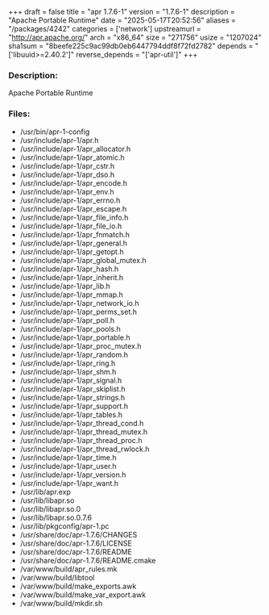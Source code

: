 +++
draft = false
title = "apr 1.7.6-1"
version = "1.7.6-1"
description = "Apache Portable Runtime"
date = "2025-05-17T20:52:56"
aliases = "/packages/4242"
categories = ['network']
upstreamurl = "http://apr.apache.org/"
arch = "x86_64"
size = "271756"
usize = "1207024"
sha1sum = "8beefe225c9ac99db0eb6447794ddf8f72fd2782"
depends = "['libuuid>=2.40.2']"
reverse_depends = "['apr-util']"
+++
### Description: 
Apache Portable Runtime

### Files: 
* /usr/bin/apr-1-config
* /usr/include/apr-1/apr.h
* /usr/include/apr-1/apr_allocator.h
* /usr/include/apr-1/apr_atomic.h
* /usr/include/apr-1/apr_cstr.h
* /usr/include/apr-1/apr_dso.h
* /usr/include/apr-1/apr_encode.h
* /usr/include/apr-1/apr_env.h
* /usr/include/apr-1/apr_errno.h
* /usr/include/apr-1/apr_escape.h
* /usr/include/apr-1/apr_file_info.h
* /usr/include/apr-1/apr_file_io.h
* /usr/include/apr-1/apr_fnmatch.h
* /usr/include/apr-1/apr_general.h
* /usr/include/apr-1/apr_getopt.h
* /usr/include/apr-1/apr_global_mutex.h
* /usr/include/apr-1/apr_hash.h
* /usr/include/apr-1/apr_inherit.h
* /usr/include/apr-1/apr_lib.h
* /usr/include/apr-1/apr_mmap.h
* /usr/include/apr-1/apr_network_io.h
* /usr/include/apr-1/apr_perms_set.h
* /usr/include/apr-1/apr_poll.h
* /usr/include/apr-1/apr_pools.h
* /usr/include/apr-1/apr_portable.h
* /usr/include/apr-1/apr_proc_mutex.h
* /usr/include/apr-1/apr_random.h
* /usr/include/apr-1/apr_ring.h
* /usr/include/apr-1/apr_shm.h
* /usr/include/apr-1/apr_signal.h
* /usr/include/apr-1/apr_skiplist.h
* /usr/include/apr-1/apr_strings.h
* /usr/include/apr-1/apr_support.h
* /usr/include/apr-1/apr_tables.h
* /usr/include/apr-1/apr_thread_cond.h
* /usr/include/apr-1/apr_thread_mutex.h
* /usr/include/apr-1/apr_thread_proc.h
* /usr/include/apr-1/apr_thread_rwlock.h
* /usr/include/apr-1/apr_time.h
* /usr/include/apr-1/apr_user.h
* /usr/include/apr-1/apr_version.h
* /usr/include/apr-1/apr_want.h
* /usr/lib/apr.exp
* /usr/lib/libapr.so
* /usr/lib/libapr.so.0
* /usr/lib/libapr.so.0.7.6
* /usr/lib/pkgconfig/apr-1.pc
* /usr/share/doc/apr-1.7.6/CHANGES
* /usr/share/doc/apr-1.7.6/LICENSE
* /usr/share/doc/apr-1.7.6/README
* /usr/share/doc/apr-1.7.6/README.cmake
* /var/www/build/apr_rules.mk
* /var/www/build/libtool
* /var/www/build/make_exports.awk
* /var/www/build/make_var_export.awk
* /var/www/build/mkdir.sh
